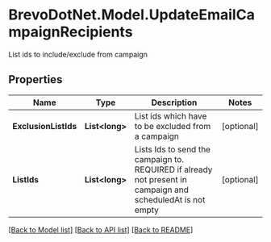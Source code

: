 # BrevoDotNet.Model.UpdateEmailCampaignRecipients
List ids to include/exclude from campaign

## Properties

Name | Type | Description | Notes
------------ | ------------- | ------------- | -------------
**ExclusionListIds** | **List&lt;long&gt;** | List ids which have to be excluded from a campaign | [optional] 
**ListIds** | **List&lt;long&gt;** | Lists Ids to send the campaign to. REQUIRED if already not present in campaign and scheduledAt is not empty | [optional] 

[[Back to Model list]](../../README.md#documentation-for-models) [[Back to API list]](../../README.md#documentation-for-api-endpoints) [[Back to README]](../../README.md)

